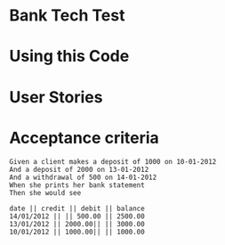 # Bank Tech Test

# Using this Code

# User Stories

# Acceptance criteria
```
Given a client makes a deposit of 1000 on 10-01-2012
And a deposit of 2000 on 13-01-2012
And a withdrawal of 500 on 14-01-2012
When she prints her bank statement
Then she would see
```
```
date || credit || debit || balance
14/01/2012 || || 500.00 || 2500.00
13/01/2012 || 2000.00|| || 3000.00
10/01/2012 || 1000.00|| || 1000.00
```